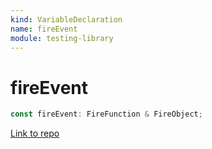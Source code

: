 ```yaml
---
kind: VariableDeclaration
name: fireEvent
module: testing-library
---
```


# fireEvent

```ts
const fireEvent: FireFunction & FireObject;
```

[Link to repo](https://github.com/testing-library/angular-testing-library/blob/master/node_modules/@testing-library/dom/types/events.d.ts#L110-L110)
